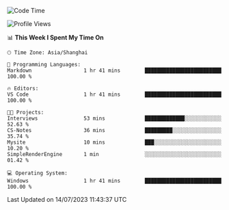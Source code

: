 <!--START_SECTION:waka-->
![Code Time](http://img.shields.io/badge/Code%20Time-1%2C038%20hrs%2059%20mins-blue)

![Profile Views](http://img.shields.io/badge/Profile%20Views-3-blue)

📊 **This Week I Spent My Time On** 

```text
🕑︎ Time Zone: Asia/Shanghai

💬 Programming Languages: 
Markdown                 1 hr 41 mins        █████████████████████████   100.00 % 

🔥 Editors: 
VS Code                  1 hr 41 mins        █████████████████████████   100.00 % 

🐱‍💻 Projects: 
Interviews               53 mins             █████████████░░░░░░░░░░░░   52.63 % 
CS-Notes                 36 mins             █████████░░░░░░░░░░░░░░░░   35.74 % 
Mysite                   10 mins             ███░░░░░░░░░░░░░░░░░░░░░░   10.20 % 
SimpleRenderEngine       1 min               ░░░░░░░░░░░░░░░░░░░░░░░░░   01.42 % 

💻 Operating System: 
Windows                  1 hr 41 mins        █████████████████████████   100.00 % 
```


 Last Updated on 14/07/2023 11:43:37 UTC
<!--END_SECTION:waka-->